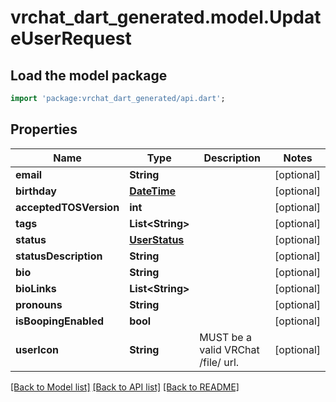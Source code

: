 # vrchat_dart_generated.model.UpdateUserRequest

## Load the model package
```dart
import 'package:vrchat_dart_generated/api.dart';
```

## Properties
Name | Type | Description | Notes
------------ | ------------- | ------------- | -------------
**email** | **String** |  | [optional] 
**birthday** | [**DateTime**](DateTime.md) |  | [optional] 
**acceptedTOSVersion** | **int** |  | [optional] 
**tags** | **List&lt;String&gt;** |   | [optional] 
**status** | [**UserStatus**](UserStatus.md) |  | [optional] 
**statusDescription** | **String** |  | [optional] 
**bio** | **String** |  | [optional] 
**bioLinks** | **List&lt;String&gt;** |  | [optional] 
**pronouns** | **String** |  | [optional] 
**isBoopingEnabled** | **bool** |  | [optional] 
**userIcon** | **String** | MUST be a valid VRChat /file/ url. | [optional] 

[[Back to Model list]](../README.md#documentation-for-models) [[Back to API list]](../README.md#documentation-for-api-endpoints) [[Back to README]](../README.md)


